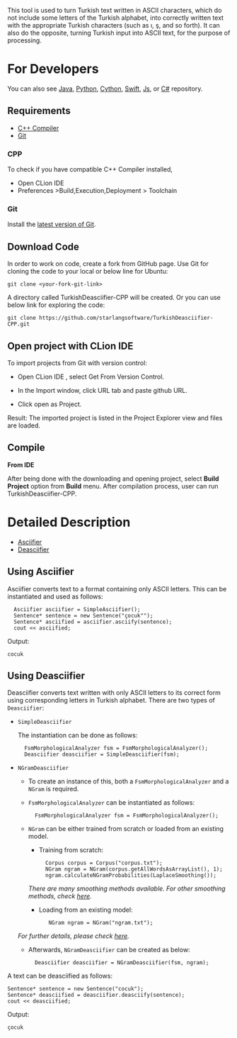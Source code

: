 This tool is used to turn Turkish text written in ASCII characters, which do not include some letters of the Turkish alphabet, into correctly written text with the appropriate Turkish characters (such as ı, ş, and so forth). It can also do the opposite, turning Turkish input into ASCII text, for the purpose of processing.

For Developers
============

You can also see [Java](https://github.com/starlangsoftware/TurkishDeasciifier), [Python](https://github.com/starlangsoftware/TurkishDeasciifier-Py), [Cython](https://github.com/starlangsoftware/TurkishDeasciifier-Cy), [Swift](https://github.com/starlangsoftware/TurkishDeasciifier-Swift), [Js](https://github.com/starlangsoftware/TurkishDeasciifier-Js), or [C#](https://github.com/starlangsoftware/TurkishDeasciifier-CS) repository.

## Requirements

* [C++ Compiler](#cpp)
* [Git](#git)


### CPP
To check if you have compatible C++ Compiler installed,
* Open CLion IDE 
* Preferences >Build,Execution,Deployment > Toolchain  

### Git

Install the [latest version of Git](https://git-scm.com/book/en/v2/Getting-Started-Installing-Git).

## Download Code

In order to work on code, create a fork from GitHub page. 
Use Git for cloning the code to your local or below line for Ubuntu:

	git clone <your-fork-git-link>

A directory called TurkishDeasciifier-CPP will be created. Or you can use below link for exploring the code:

	git clone https://github.com/starlangsoftware/TurkishDeasciifier-CPP.git

## Open project with CLion IDE

To import projects from Git with version control:

* Open CLion IDE , select Get From Version Control.

* In the Import window, click URL tab and paste github URL.

* Click open as Project.

Result: The imported project is listed in the Project Explorer view and files are loaded.


## Compile

**From IDE**

After being done with the downloading and opening project, select **Build Project** option from **Build** menu. After compilation process, user can run TurkishDeasciifier-CPP.

Detailed Description
============

+ [Asciifier](#using-asciifier)
+ [Deasciifier](#using-deasciifier)

## Using Asciifier

Asciifier converts text to a format containing only ASCII letters. This can be instantiated and used as follows:

      Asciifier asciifier = SimpleAsciifier();
      Sentence* sentence = new Sentence("çocuk"");
      Sentence* asciified = asciifier.asciify(sentence);
      cout << asciified;

Output:
    
    cocuk      

## Using Deasciifier

Deasciifier converts text written with only ASCII letters to its correct form using corresponding letters in Turkish alphabet. There are two types of `Deasciifier`:


* `SimpleDeasciifier`

    The instantiation can be done as follows:  
    
        FsmMorphologicalAnalyzer fsm = FsmMorphologicalAnalyzer();
        Deasciifier deasciifier = SimpleDeasciifier(fsm);
     
* `NGramDeasciifier`
    
    * To create an instance of this, both a `FsmMorphologicalAnalyzer` and a `NGram` is required. 
    
    * `FsmMorphologicalAnalyzer` can be instantiated as follows:
        
            FsmMorphologicalAnalyzer fsm = FsmMorphologicalAnalyzer();
    
    * `NGram` can be either trained from scratch or loaded from an existing model.
        
        * Training from scratch:
                
                Corpus corpus = Corpus("corpus.txt"); 
                NGram ngram = NGram(corpus.getAllWordsAsArrayList(), 1);
                ngram.calculateNGramProbabilities(LaplaceSmoothing());
                
        *There are many smoothing methods available. For other smoothing methods, check [here](https://github.com/olcaytaner/NGram).*       
        * Loading from an existing model:
     
                 NGram ngram = NGram("ngram.txt");

	*For further details, please check [here](https://github.com/starlangsoftware/NGram).*        
            
    * Afterwards, `NGramDeasciifier` can be created as below:
        
            Deasciifier deasciifier = NGramDeasciifier(fsm, ngram);
     
A text can be deasciified as follows:
     
    Sentence* sentence = new Sentence("cocuk");
    Sentence* deasciified = deasciifier.deasciify(sentence);
    cout << deasciified;
    
Output:

    çocuk
